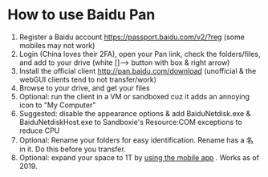 # How to use Baidu Pan

1. Register a Baidu account https://passport.baidu.com/v2/?reg (some mobiles may not work)
2. Login (China loves their 2FA), open your Pan link, check the folders/files, and add to your drive (white []--> button with box & right arrow)
3. Install the official client http://pan.baidu.com/download (unofficial & the webGUI clients tend to not transfer/work)
4. Browse to your drive, and get your files
5. Optional: run the client in a VM or sandboxed cuz it adds an annoying icon to "My Computer"
6. Suggested: disable the appearance options & add BaiduNetdisk.exe & BaiduNetdiskHost.exe to Sandboxie's Resource:COM exceptions to reduce CPU
7. Optional: Rename your folders for easy identification. Rename has a 名 in it. Do this before you transfer.
8. Optional: expand your space to 1T by [using the mobile app](https://techjourney.net/get-2tb-free-cloud-storage-space-on-baidu-yun-drive-baidu-pan-web-disk/) . Works as of 2019.
